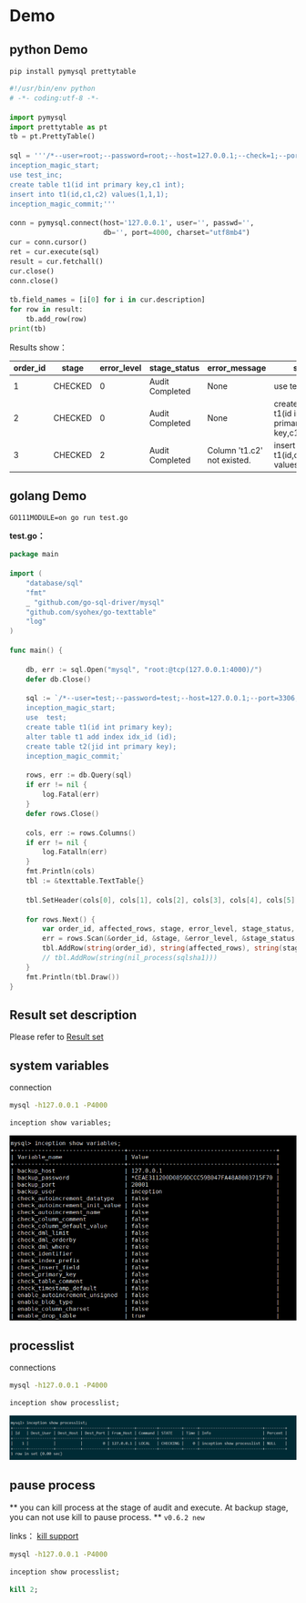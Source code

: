 
# Demo

## python Demo


```
pip install pymysql prettytable
```

```python
#!/usr/bin/env python
# -*- coding:utf-8 -*-

import pymysql
import prettytable as pt
tb = pt.PrettyTable()

sql = '''/*--user=root;--password=root;--host=127.0.0.1;--check=1;--port=3306;*/
inception_magic_start;
use test_inc;
create table t1(id int primary key,c1 int);
insert into t1(id,c1,c2) values(1,1,1);
inception_magic_commit;'''

conn = pymysql.connect(host='127.0.0.1', user='', passwd='',
                       db='', port=4000, charset="utf8mb4")
cur = conn.cursor()
ret = cur.execute(sql)
result = cur.fetchall()
cur.close()
conn.close()

tb.field_names = [i[0] for i in cur.description]
for row in result:
    tb.add_row(row)
print(tb)
```

Results show：

order_id |  stage  | error_level |   stage_status   |         error_message        |                    sql                     | affected_rows |   sequence   | backup_dbname | execute_time | sqlsha1 | backup_time
----------|---------|----------|-----------------|-----------------------------|--------------------------------------------|---------------|--------------|---------------|--------------|-------------|---------
1     | CHECKED |    0     | Audit Completed |    None                         |                use test_inc                |       0       | 0_0_00000000 |      None     |      0       |   None |      0
2     | CHECKED |    0     | Audit Completed |    None                         | create table t1(id int primary key,c1 int) |       0       | 0_0_00000001 |      None     |      0       |   None |      0
3     | CHECKED |    2     | Audit Completed | Column 't1.c2' not existed. |   insert into t1(id,c1,c2) values(1,1,1)   |       1       | 0_0_00000002 |      None     |      0       |   None |      0


## golang Demo

```
GO111MODULE=on go run test.go
```

**test.go：**
```go
package main

import (
	"database/sql"
	"fmt"
	_ "github.com/go-sql-driver/mysql"
	"github.com/syohex/go-texttable"
	"log"
)

func main() {

	db, err := sql.Open("mysql", "root:@tcp(127.0.0.1:4000)/")
	defer db.Close()

	sql := `/*--user=test;--password=test;--host=127.0.0.1;--port=3306;--check=1;*/
    inception_magic_start;
    use  test;
    create table t1(id int primary key);
    alter table t1 add index idx_id (id);
    create table t2(jid int primary key);
    inception_magic_commit;`

	rows, err := db.Query(sql)
	if err != nil {
		log.Fatal(err)
	}
	defer rows.Close()

	cols, err := rows.Columns()
	if err != nil {
		log.Fatalln(err)
	}
	fmt.Println(cols)
	tbl := &texttable.TextTable{}

	tbl.SetHeader(cols[0], cols[1], cols[2], cols[3], cols[4], cols[5], cols[6], cols[7], cols[8], cols[9], cols[10], cols[11])

	for rows.Next() {
		var order_id, affected_rows, stage, error_level, stage_status, error_message, sql, sequence, backup_dbname, execute_time, sqlsha1, backup_time []uint8
		err = rows.Scan(&order_id, &stage, &error_level, &stage_status, &error_message, &sql, &affected_rows, &sequence, &backup_dbname, &execute_time, &sqlsha1, &backup_time)
		tbl.AddRow(string(order_id), string(affected_rows), string(stage), string(error_level), string(stage_status), string(error_message), string(sql), string(sequence), string(backup_dbname), string(execute_time))
		// tbl.AddRow(string(nil_process(sqlsha1)))
	}
	fmt.Println(tbl.Draw())
}

```

## Result set description

Please refer to [Result set](result.html)


## system variables

connection
```bash
mysql -h127.0.0.1 -P4000
```

```sql
inception show variables;
```

![variables list](./images/variables.png)

## processlist

connections
```bash
mysql -h127.0.0.1 -P4000
```

```sql
inception show processlist;
```

![variables list](./images/processlist.png)




## pause process

** you can kill process at the stage of audit and execute. At backup stage, you can not use kill to pause process. ** `v0.6.2 new`

links： [kill support](https://github.com/hanchuanchuan/goInception/issues/10)

```bash
mysql -h127.0.0.1 -P4000
```

```sql
inception show processlist;
```

```sql
kill 2;
```



